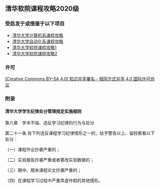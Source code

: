 ## 清华软院课程攻略2020级
### 受启发于或借鉴于以下项目
* [清华大学计算机系课程攻略](https://github.com/PKUanonym/REKCARC-TSC-UHT)
* [清华大学自动化系课程攻略](https://github.com/pengc02/THUDA-CRACKER)
* [清华大学软院课程攻略1](https://github.com/Starrah/THSS-CRACKER)
* [清华大学软院课程攻略2](https://github.com/yrwang16/THSS-CRACKER-END-TO-END)

### 许可
[(Creative Commons BY-SA 4.0) 知识共享署名 - 相同方式共享 4.0 国际许可协议](https://creativecommons.org/licenses/by-nc-sa/4.0/deed.zh)

### 附录
#### 清华大学学生纪律处分管理规定实施细则

第六章　学术不端、违反学习纪律的行为与处分

第二十一条 有下列违反课程学习纪律情形之一的，给予警告以上、留校察看以下处分：

（一）课程作业抄袭严重的；

（二）实验报告抄袭严重或者篡改实验数据的；

（三）期中、期末课程论文抄袭严重的；

（四）在课程学习过程中严重弄虚作假的其他情形。